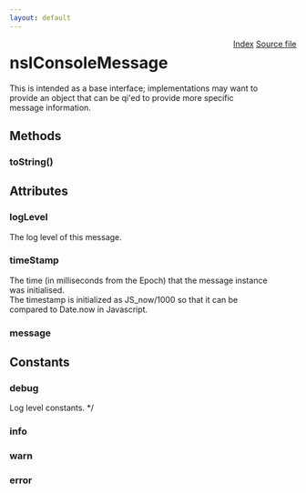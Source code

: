 ```yaml
---
layout: default
---
```

<div class='links' style='float:right'><a href="../index.html">Index</a>
<a href="http://dxr.mozilla.org/mozilla-central/source/xpcom/base/nsIConsoleMessage.idl">Source file</a>
</div>

# nsIConsoleMessage #
  
This is intended as a base interface; implementations may want to  
provide an object that can be qi'ed to provide more specific  
message information.  
  

## Methods ##

### toString() ###

## Attributes ##

### logLevel ###
  
The log level of this message.  
  

### timeStamp ###
  
The time (in milliseconds from the Epoch) that the message instance  
was initialised.  
The timestamp is initialized as JS_now/1000 so that it can be  
compared to Date.now in Javascript.  
  

### message ###

## Constants ##

### debug ###
 Log level constants. */  

### info ###

### warn ###

### error ###
